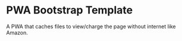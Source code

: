#     PWA Bootstrap Template

A PWA that caches files to view/charge the page without internet like Amazon.
